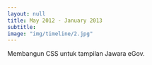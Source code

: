 ```yaml
---
layout: null
title: May 2012 - January 2013
subtitle:
image: "img/timeline/2.jpg"
---
```

Membangun CSS untuk tampilan Jawara eGov.